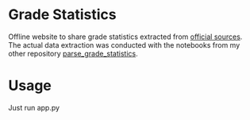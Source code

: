 # Grade Statistics
Offline website to share grade statistics extracted from 
<a href="https://www.vwlpamt.uni-bonn.de/pruefungsamt/notenstatistiken">official sources</a>. <br>
The actual data extraction was conducted with the notebooks from my other repository
<a href="https://github.com/Rafamazing/parse_grade_statistics">parse_grade_statistics</a>. <br> 


# Usage
Just run app.py
